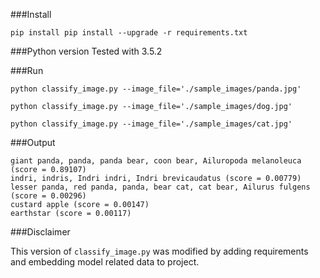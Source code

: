 ###Install

`pip install pip install --upgrade -r requirements.txt`

###Python version
Tested with 3.5.2

###Run

`python classify_image.py --image_file='./sample_images/panda.jpg'`

`python classify_image.py --image_file='./sample_images/dog.jpg'`

`python classify_image.py --image_file='./sample_images/cat.jpg'`

###Output

```
giant panda, panda, panda bear, coon bear, Ailuropoda melanoleuca (score = 0.89107)
indri, indris, Indri indri, Indri brevicaudatus (score = 0.00779)
lesser panda, red panda, panda, bear cat, cat bear, Ailurus fulgens (score = 0.00296)
custard apple (score = 0.00147)
earthstar (score = 0.00117)
```

###Disclaimer

This version of `classify_image.py` was modified by adding requirements and embedding model related data to project.
